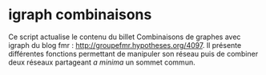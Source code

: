# igraph combinaisons 
Ce script actualise le contenu du billet Combinaisons de graphes avec igraph du blog fmr : http://groupefmr.hypotheses.org/4097.
Il présente différentes fonctions permettant de manipuler son réseau puis de combiner deux réseaux partageant *a minima* un sommet commun.
